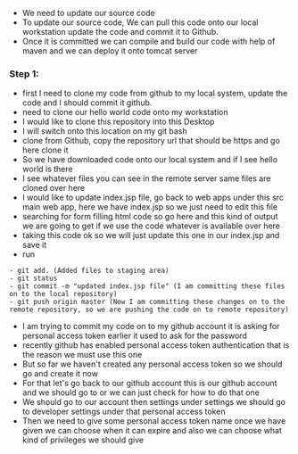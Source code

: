- We need to update our source code
- To update our source code, We can pull this code onto our local workstation update the code and commit it to Github.
- Once it is committed we can compile and build our code with help of maven and we can deploy it onto tomcat server

### Step 1: 
- first I need to clone my code from github to my local system, update the code and I should commit it github.
- need to clone our hello world code onto my workstation
- I would like to clone this repository into this Desktop
- I will switch onto this location on my git bash
- clone from Github, copy the repository url that should be https and go here clone it
- So we have downloaded code onto our local system and if I see hello world is there
- I see whatever files you can see in the remote server same files are cloned over here
- I would like to update index.jsp file, go back to web apps under this src main web app, here we have index.jsp so we just need to edit this file
- searching for form filling html code so go here and this kind of output we are going to get if we use the code whatever is available over here
- taking this code ok so we will just update this one in our index.jsp and save it
- run 
```git status
- git add. (Added files to staging area)
- git status 
- git commit -m "updated index.jsp file" (I am committing these files on to the local repository)
- git push origin master (Now I am committing these changes on to the remote repository, so we are pushing the code on to remote repository)
```

- I am trying to commit my code on to my github account it is asking for personal access token earlier it used to ask for the password
- recently github has enabled personal access token authentication that is the reason we must use this one
- But so far we haven't created any personal access token so we should go and create it now
- For that let's go back to our github account this is our github account and we should go to or we can just check for how to do that one
-  We should go to our account then settings under settings we should go to developer settings under that personal access token
-  Then we need to give some personal access token name once we have given we can choose when it can expire and also we can choose what kind of privileges we should give




